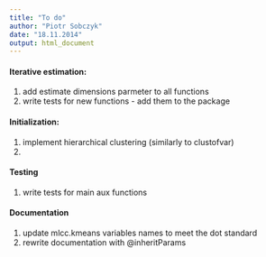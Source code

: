 ```yaml
---
title: "To do"
author: "Piotr Sobczyk"
date: "18.11.2014"
output: html_document
---
```


#### Iterative estimation:

1. add estimate dimensions parmeter to all functions
2. write tests for new functions - add them to the package

#### Initialization:

1. implement hierarchical clustering (similarly to clustofvar)
2. 

#### Testing

1. write tests for main aux functions

#### Documentation

1. update mlcc.kmeans variables names to meet the dot standard
2. rewrite documentation with @inheritParams
